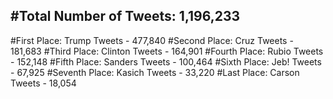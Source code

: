 #Total Number of Tweets: 1,196,233 
---
#First Place: Trump Tweets - 477,840
#Second Place: Cruz Tweets - 181,683
#Third Place: Clinton Tweets - 164,901
#Fourth Place: Rubio Tweets - 152,148
#Fifth Place: Sanders Tweets - 100,464
#Sixth Place: Jeb! Tweets - 67,925
#Seventh Place: Kasich Tweets - 33,220
#Last Place: Carson Tweets - 18,054
